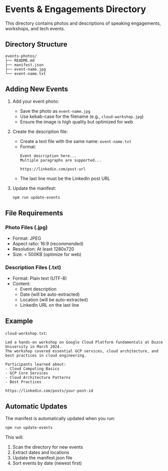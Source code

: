 # Events & Engagements Directory

This directory contains photos and descriptions of speaking engagements, workshops, and tech events.

## Directory Structure

```
events-photos/
├── README.md
├── manifest.json
├── event-name.jpg
└── event-name.txt
```

## Adding New Events

1. Add your event photo:
   - Save the photo as `event-name.jpg`
   - Use kebab-case for the filename (e.g., `cloud-workshop.jpg`)
   - Ensure the image is high quality but optimized for web

2. Create the description file:
   - Create a text file with the same name: `event-name.txt`
   - Format:
     ```
     Event description here...
     Multiple paragraphs are supported...
     
     https://linkedin.com/post-url
     ```
   - The last line must be the LinkedIn post URL

3. Update the manifest:
   ```bash
   npm run update-events
   ```

## File Requirements

### Photo Files (.jpg)
- Format: JPEG
- Aspect ratio: 16:9 (recommended)
- Resolution: At least 1280x720
- Size: < 500KB (optimize for web)

### Description Files (.txt)
- Format: Plain text (UTF-8)
- Content:
  - Event description
  - Date (will be auto-extracted)
  - Location (will be auto-extracted)
  - LinkedIn URL on the last line

## Example

`cloud-workshop.txt`:
```
Led a hands-on workshop on Google Cloud Platform fundamentals at Duzce University in March 2024. 
The workshop covered essential GCP services, cloud architecture, and best practices in cloud engineering.

Participants learned about:
- Cloud Computing Basics
- GCP Core Services
- Cloud Architecture Patterns
- Best Practices

https://linkedin.com/posts/your-post-id
```

## Automatic Updates

The manifest is automatically updated when you run:
```bash
npm run update-events
```

This will:
1. Scan the directory for new events
2. Extract dates and locations
3. Update the manifest.json file
4. Sort events by date (newest first) 